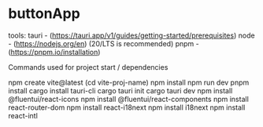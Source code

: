 # buttonApp

tools:
tauri - (https://tauri.app/v1/guides/getting-started/prerequisites)
node - (https://nodejs.org/en) (20/LTS is recommended)
pnpm - (https://pnpm.io/installation)

Commands used for project start / dependencies

npm create vite@latest
(cd vite-proj-name)
npm install
npm run dev
pnpm install
cargo install tauri-cli
cargo tauri init
cargo tauri dev
npm install @fluentui/react-icons
npm install @fluentui/react-components
npm install react-router-dom
npm install react-i18next
npm install i18next
npm install react-intl
